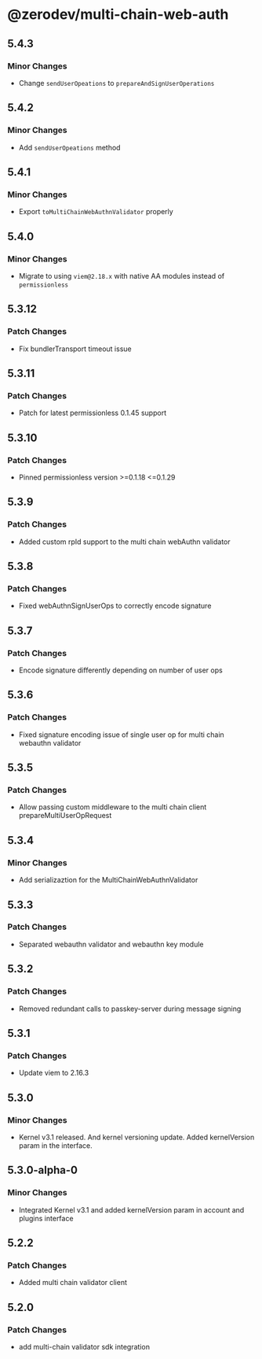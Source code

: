 # @zerodev/multi-chain-web-auth

## 5.4.3

### Minor Changes

- Change `sendUserOpeations` to `prepareAndSignUserOperations`

## 5.4.2

### Minor Changes

- Add `sendUserOpeations` method

## 5.4.1

### Minor Changes

- Export `toMultiChainWebAuthnValidator` properly

## 5.4.0

### Minor Changes

- Migrate to using `viem@2.18.x` with native AA modules instead of `permissionless`

## 5.3.12

### Patch Changes

- Fix bundlerTransport timeout issue

## 5.3.11

### Patch Changes

- Patch for latest permissionless 0.1.45 support

## 5.3.10

### Patch Changes

- Pinned permissionless version >=0.1.18 <=0.1.29

## 5.3.9

### Patch Changes

- Added custom rpId support to the multi chain webAuthn validator

## 5.3.8

### Patch Changes

- Fixed webAuthnSignUserOps to correctly encode signature

## 5.3.7

### Patch Changes

- Encode signature differently depending on number of user ops

## 5.3.6

### Patch Changes

- Fixed signature encoding issue of single user op for multi chain webauthn validator

## 5.3.5

### Patch Changes

- Allow passing custom middleware to the multi chain client prepareMultiUserOpRequest

## 5.3.4

### Minor Changes

- Add serializaztion for the MultiChainWebAuthnValidator

## 5.3.3

### Patch Changes

- Separated webauthn validator and webauthn key module

## 5.3.2

### Patch Changes

- Removed redundant calls to passkey-server during message signing

## 5.3.1

### Patch Changes

- Update viem to 2.16.3

## 5.3.0

### Minor Changes

- Kernel v3.1 released. And kernel versioning update. Added kernelVersion param in the interface.

## 5.3.0-alpha-0

### Minor Changes

- Integrated Kernel v3.1 and added kernelVersion param in account and plugins interface

## 5.2.2

### Patch Changes

- Added multi chain validator client

## 5.2.0

### Patch Changes

- add multi-chain validator sdk integration
